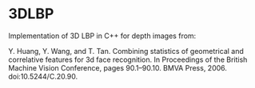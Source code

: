# 3DLBP

Implementation of 3D LBP in C++ for depth images from:

Y. Huang, Y. Wang, and T. Tan. Combining statistics of geometrical and correlative features for 3d face recognition. In Proceedings of the British Machine
Vision Conference, pages 90.1–90.10. BMVA Press, 2006. doi:10.5244/C.20.90.
